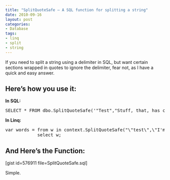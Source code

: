 ```yaml
---
title: "SplitQuoteSafe – A SQL function for splitting a string"
date: 2010-09-16
layout: post
categories:
- Database
tags:
- linq
- split
- string
---
```


<p>If you need to split a string using a delimiter in SQL, but want certain sections wrapped in quotes to ignore the delimiter, fear not, as I have a quick and easy answer.</p>  <h2>Here’s how you use it:</h2>  <p><strong>In SQL:</strong></p>  <pre class="prettyprint">SELECT * FROM dbo.SplitQuoteSafe('&quot;Test&quot;,&quot;Stuff, that, has commas&quot;,&quot;ok&quot;,24.45,,yes', ',')</pre>

<p><strong>In Linq:</strong></p>

<pre class="prettyprint">var words = from w in context.SplitQuoteSafe(&quot;\&quot;test\&quot;,\&quot;I'm, in, quotes\&quot;&quot;, &quot;,&quot;)
            select w;</pre>

<h2></h2>

<h2>And Here’s the Function:</h2>

<p>[gist id=576911 file=SplitQuoteSafe.sql]</p>

<p>Simple.</p>